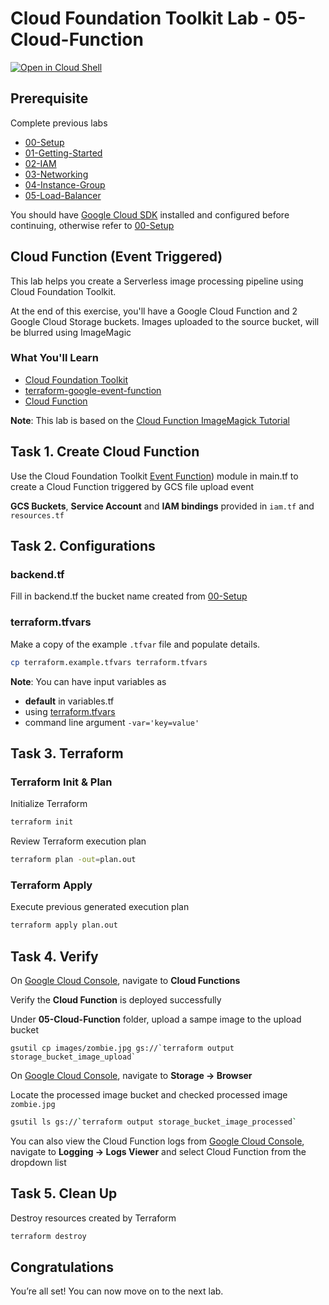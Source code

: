 
# Cloud Foundation Toolkit Lab - 05-Cloud-Function
[![Open in Cloud Shell](https://gstatic.com/cloudssh/images/open-btn.svg)](https://ssh.cloud.google.com/cloudshell/editor?cloudshell_git_repo=https%3A%2F%2Fgithub.com%2Fterraform-google-modules%2Fcloud-foundation-training&cloudshell_git_branch=getting-started&cloudshell_open_in_editor=main.tf&cloudshell_tutorial=README.md&cloudshell_working_dir=05-Cloud-Function)

## Prerequisite

Complete previous labs
* [00-Setup](../00-Setup/README.md)
* [01-Getting-Started](../01-Getting-Started/README.md)
* [02-IAM](../02-IAM/README.md)
* [03-Networking](../03-Networking/README.md)
* [04-Instance-Group](../04-Instance-Group/README.md)
* [05-Load-Balancer](../05-Load-Balancer/README.md)

You should have [Google Cloud SDK](https://cloud.google.com/sdk/docs/downloads-interactive) installed and configured before continuing, otherwise refer to [00-Setup](../00-Setup/README.md)

## Cloud Function (Event Triggered)

This lab helps you create a Serverless image processing pipeline using Cloud Foundation Toolkit.

At the end of this exercise, you'll have a Google Cloud Function and 2 Google Cloud Storage buckets. Images uploaded to the source bucket, will be blurred using ImageMagic

### What You'll Learn

* [Cloud Foundation Toolkit](https://cloud.google.com/foundation-toolkit/)
* [terraform-google-event-function](https://github.com/terraform-google-modules/terraform-google-event-function)
* [Cloud Function](https://cloud.google.com/functions#documentation)


**Note**: This lab is based on the [Cloud Function ImageMagick Tutorial](https://cloud.google.com/functions/docs/tutorials/imagemagick#functions-prepare-environment-python)

## Task 1. Create Cloud Function

Use the Cloud Foundation Toolkit [Event Function](https://github.com/terraform-google-modules/terraform-google-event-function)) module in <walkthrough-editor-open-file filePath="main.tf">
main.tf</walkthrough-editor-open-file> to create a Cloud Function triggered by GCS file upload event

**GCS Buckets**, **Service Account** and **IAM bindings** provided in `iam.tf` and `resources.tf`

## Task 2. Configurations

### backend.tf

Fill in <walkthrough-editor-open-file filePath="backend.tf">
backend.tf</walkthrough-editor-open-file> the bucket name created from [00-Setup](../00-Setup/README.md)

### terraform.tfvars

Make a copy of the example `.tfvar` file and populate details.
```bash
cp terraform.example.tfvars terraform.tfvars
```

**Note**: You can have input variables as

* **default** in <walkthrough-editor-open-file filePath="variables.tf">
variables.tf</walkthrough-editor-open-file>
* using [terraform.tfvars](https://www.terraform.io/docs/configuration/variables.html#variable-definitions-tfvars-files)
* command line argument `-var='key=value'`

## Task 3. Terraform

### Terraform Init & Plan
Initialize Terraform
```bash
terraform init
```

Review Terraform execution plan
```bash
terraform plan -out=plan.out
```

### Terraform Apply

Execute previous generated execution plan

```bash
terraform apply plan.out
```

## Task 4. Verify

On [Google Cloud Console](https://console.cloud.google.com/), navigate to **Cloud Functions**

Verify the **Cloud Function** is deployed successfully

Under **05-Cloud-Function** folder, upload a sampe image to the upload bucket
```
gsutil cp images/zombie.jpg gs://`terraform output storage_bucket_image_upload`
```

On [Google Cloud Console](https://console.cloud.google.com/), navigate to **Storage -> Browser**

Locate the processed image bucket and checked processed image `zombie.jpg`
```bash
gsutil ls gs://`terraform output storage_bucket_image_processed`
```

You can also view the Cloud Function logs from [Google Cloud Console](https://console.cloud.google.com/), navigate to **Logging -> Logs Viewer** and select Cloud Function from the dropdown list

## Task 5. Clean Up

Destroy resources created by Terraform

```bash
terraform destroy
```

## Congratulations

<walkthrough-conclusion-trophy></walkthrough-conclusion-trophy>

You’re all set! You can now move on to the next lab.
